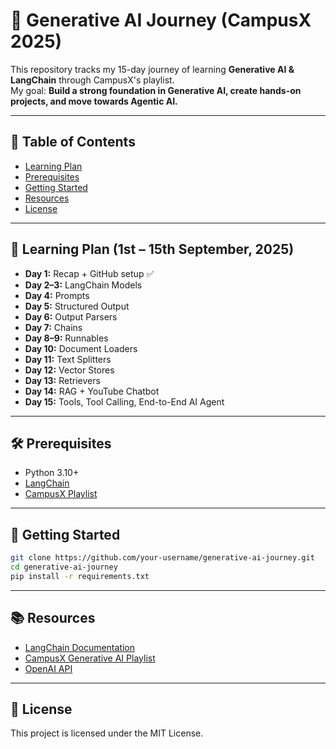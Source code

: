 # 🚀 Generative AI Journey (CampusX 2025)

This repository tracks my 15-day journey of learning **Generative AI & LangChain** through CampusX's playlist.  
My goal: **Build a strong foundation in Generative AI, create hands-on projects, and move towards Agentic AI.**

---

## 📑 Table of Contents
- [Learning Plan](#-learning-plan-1st--15th-september-2025)
- [Prerequisites](#-prerequisites)
- [Getting Started](#-getting-started)
- [Resources](#-resources)
- [License](#-license)

---

## 📅 Learning Plan (1st – 15th September, 2025)

- **Day 1:** Recap + GitHub setup ✅
- **Day 2–3:** LangChain Models
- **Day 4:** Prompts
- **Day 5:** Structured Output
- **Day 6:** Output Parsers
- **Day 7:** Chains
- **Day 8–9:** Runnables
- **Day 10:** Document Loaders
- **Day 11:** Text Splitters
- **Day 12:** Vector Stores
- **Day 13:** Retrievers
- **Day 14:** RAG + YouTube Chatbot
- **Day 15:** Tools, Tool Calling, End-to-End AI Agent

---

## 🛠 Prerequisites

- Python 3.10+
- [LangChain](https://python.langchain.com/)
- [CampusX Playlist](https://www.youtube.com/@CampusX)

---

## 🚦 Getting Started

```bash
git clone https://github.com/your-username/generative-ai-journey.git
cd generative-ai-journey
pip install -r requirements.txt
```

---

## 📚 Resources

- [LangChain Documentation](https://python.langchain.com/)
- [CampusX Generative AI Playlist](https://www.youtube.com/@CampusX)
- [OpenAI API](https://platform.openai.com/docs/)

---

## 📄 License

This project is licensed under the MIT License.
